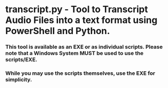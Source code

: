 # transcript.py - Tool to Transcript Audio Files into a text format using PowerShell and Python.

### This tool is available as an EXE or as individual scripts. Please note that a Windows System MUST be used to use the scripts/EXE.
### While you may use the scripts themselves, use the EXE for simplicity.
